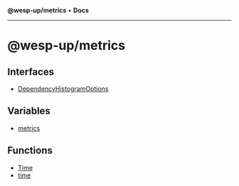 **@wesp-up/metrics** • **Docs**

***

# @wesp-up/metrics

## Interfaces

- [DependencyHistogramOptions](interfaces/DependencyHistogramOptions.md)

## Variables

- [metrics](variables/metrics.md)

## Functions

- [Time](functions/Time.md)
- [time](functions/time-1.md)
